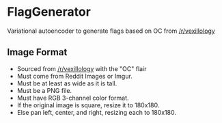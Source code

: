 # FlagGenerator
Variational autoencoder to generate flags based on OC from [/r/vexillology](https://www.reddit.com/r/vexillology/)

## Image Format
- Sourced from [/r/vexillology](https://www.reddit.com/r/vexillology/) with the "OC" flair
- Must come from Reddit Images or Imgur.
- Must be at least as wide as it is tall.
- Must be a PNG file.
- Must have RGB 3-channel color format.
- If the original image is square, resize it to 180x180.
- Else pan left, center, and right, resizing each to 180x180.
